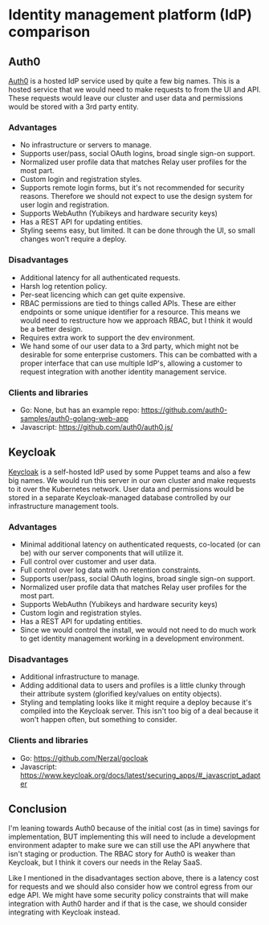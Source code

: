 # Identity management platform (IdP) comparison

## Auth0

[Auth0](https://auth0.com) is a hosted IdP service used by quite a few big names.
This is a hosted service that we would need to make requests to from the UI and
API. These requests would leave our cluster and user data and permissions would
be stored with a 3rd party entity.

### Advantages

- No infrastructure or servers to manage.
- Supports user/pass, social OAuth logins, broad single sign-on support.
- Normalized user profile data that matches Relay user profiles for the most
  part.
- Custom login and registration styles.
- Supports remote login forms, but it's not recommended for security reasons.
  Therefore we should not expect to use the design system for user login and
  registration.
- Supports WebAuthn (Yubikeys and hardware security keys)
- Has a REST API for updating entities.
- Styling seems easy, but limited. It can be done through the UI, so small
  changes won't require a deploy.

### Disadvantages

- Additional latency for all authenticated requests.
- Harsh log retention policy.
- Per-seat licencing which can get quite expensive.
- RBAC permissions are tied to things called APIs. These are either endpoints or
  some unique identifier for a resource. This means we would need to restructure
  how we approach RBAC, but I think it would be a better design.
- Requires extra work to support the dev environment.
- We hand some of our user data to a 3rd party, which might not be desirable for
  some enterprise customers. This can be combatted with a proper interface that
  can use multiple IdP's, allowing a customer to request integration with
  another identity management service.

### Clients and libraries

- Go: None, but has an example repo: https://github.com/auth0-samples/auth0-golang-web-app
- Javascript: https://github.com/auth0/auth0.js/

## Keycloak

[Keycloak](https://www.keycloak.org/) is a self-hosted IdP used by some Puppet
teams and also a few big names. We would run this server in our own cluster and
make requests to it over the Kubernetes network. User data and permissions would
be stored in a separate Keycloak-managed database controlled by our
infrastructure management tools.

### Advantages

- Minimal additional latency on authenticated requests, co-located (or can be)
  with our server components that will utilize it.
- Full control over customer and user data.
- Full control over log data with no retention constraints.
- Supports user/pass, social OAuth logins, broad single sign-on support.
- Normalized user profile data that matches Relay user profiles for the most
  part.
- Supports WebAuthn (Yubikeys and hardware security keys)
- Custom login and registration styles.
- Has a REST API for updating entities.
- Since we would control the install, we would not need to do much work to get
  identity management working in a development environment.

### Disadvantages

- Additional infrastructure to manage.
- Adding additional data to users and profiles is a little clunky through their
  attribute system (glorified key/values on entity objects).
- Styling and templating looks like it might require a deploy because it's
  compiled into the Keycloak server. This isn't too big of a deal because it
  won't happen often, but something to consider.

### Clients and libraries

- Go: https://github.com/Nerzal/gocloak 
- Javascript: https://www.keycloak.org/docs/latest/securing_apps/#_javascript_adapter

## Conclusion

I'm leaning towards Auth0 because of the initial cost (as in time) savings for
implementation, BUT implementing this will need to include a development
environment adapter to make sure we can still use the API anywhere that isn't
staging or production. The RBAC story for Auth0 is weaker than Keycloak, but I
think it covers our needs in the Relay SaaS.

Like I mentioned in the disadvantages section above, there is a latency cost for
requests and we should also consider how we control egress from our edge API. We
might have some security policy constraints that will make integration with
Auth0 harder and if that is the case, we should consider integrating with
Keycloak instead.
